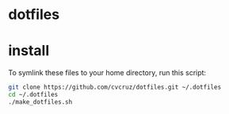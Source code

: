 # dotfiles

# install

To symlink these files to your home directory, run this script:

```sh
git clone https://github.com/cvcruz/dotfiles.git ~/.dotfiles
cd ~/.dotfiles
./make_dotfiles.sh
```



